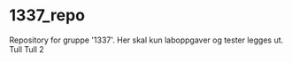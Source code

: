 # 1337_repo
Repository for gruppe '1337'. Her skal kun laboppgaver og tester legges ut.
Tull
Tull 2
